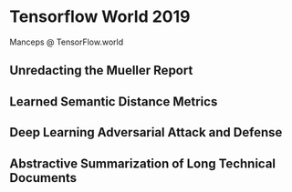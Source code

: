 # Tensorflow World 2019

Manceps @ TensorFlow.world

## Unredacting the Mueller Report

## Learned Semantic Distance Metrics

## Deep Learning Adversarial Attack and Defense

## Abstractive Summarization of Long Technical Documents
